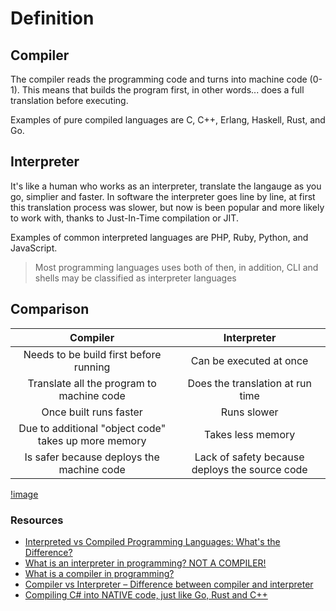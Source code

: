 # Definition
## Compiler
The compiler reads the programming code and turns into machine code (0-1). This means that builds the program first, in other words... does a full translation before executing.

Examples of pure compiled languages are C, C++, Erlang, Haskell, Rust, and Go.

## Interpreter
It's like a human who works as an interpreter, translate the langauge as you go, simplier and faster. In software the interpreter goes line by line, at first this translation process was slower, but now is been popular and more likely to work with, thanks to Just-In-Time compilation or JIT.

Examples of common interpreted languages are PHP, Ruby, Python, and JavaScript.

> Most programming languages uses both of then, in addition, CLI and shells may be classified as interpreter languages

## Comparison
|Compiler  | Interpreter|
|:--------:|:----------:|
|Needs to be build first before running | Can be executed at once |
|Translate all the program to machine code | Does the translation at run time |
|Once built runs faster | Runs slower |
|Due to additional "object code" takes up more memory | Takes less memory |
|Is safer because deploys the machine code | Lack of safety because deploys the source code |

[!image](https://www.guru99.com/images/1/053018_0616_CompilervsI1.png)

### Resources
* [Interpreted vs Compiled Programming Languages: What's the Difference?](https://www.freecodecamp.org/news/compiled-versus-interpreted-languages/)
* [What is an interpreter in programming? NOT A COMPILER!](https://www.youtube.com/watch?v=Zcopr8JZrpU&ab_channel=IAmDevGrant)
* [What is a compiler in programming?](https://www.youtube.com/watch?v=86wdJ1CJkmI&ab_channel=IAmDevGrant)
* [Compiler vs Interpreter – Difference between compiler and interpreter](https://codeforwin.org/fundamentals/compiler-vs-interpreter)
* [Compiling C# into NATIVE code, just like Go, Rust and C++](https://www.youtube.com/watch?v=sa3XsvSiMtk&ab_channel=NickChapsas)